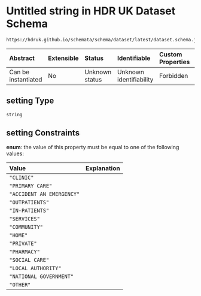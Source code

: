# Untitled string in HDR UK Dataset Schema

```txt
https://hdruk.github.io/schemata/schema/dataset/latest/dataset.schema.json#/definitions/setting
```



| Abstract            | Extensible | Status         | Identifiable            | Custom Properties | Additional Properties | Access Restrictions | Defined In                                                                                        |
| :------------------ | :--------- | :------------- | :---------------------- | :---------------- | :-------------------- | :------------------ | :------------------------------------------------------------------------------------------------ |
| Can be instantiated | No         | Unknown status | Unknown identifiability | Forbidden         | Allowed               | none                | [dataset.schema.json*](../../../schema/dataset/latest/dataset.schema.json "open original schema") |

## setting Type

`string`

## setting Constraints

**enum**: the value of this property must be equal to one of the following values:

| Value                     | Explanation |
| :------------------------ | :---------- |
| `"CLINIC"`                |             |
| `"PRIMARY CARE"`          |             |
| `"ACCIDENT AN EMERGENCY"` |             |
| `"OUTPATIENTS"`           |             |
| `"IN-PATIENTS"`           |             |
| `"SERVICES"`              |             |
| `"COMMUNITY"`             |             |
| `"HOME"`                  |             |
| `"PRIVATE"`               |             |
| `"PHARMACY"`              |             |
| `"SOCIAL CARE"`           |             |
| `"LOCAL AUTHORITY"`       |             |
| `"NATIONAL GOVERNMENT"`   |             |
| `"OTHER"`                 |             |
